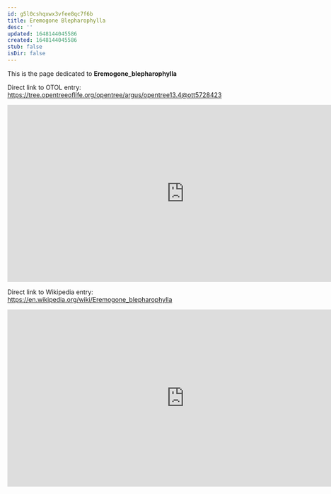 ```yaml
---
id: g5l0cshqxwx3vfee8qc7f6b
title: Eremogone Blepharophylla
desc: ''
updated: 1648144045586
created: 1648144045586
stub: false
isDir: false
---
```

This is the page dedicated to **Eremogone_blepharophylla**


Direct link to OTOL entry: https://tree.opentreeoflife.org/opentree/argus/opentree13.4@ott5728423



<html>
    <body>
    <iframe src="https://tree.opentreeoflife.org/opentree/argus/opentree13.4@ott5728423"
    width="800" height="400" frameborder="0" allowfullscreen> </iframe>
    </body>
</html>
    


Direct link to Wikipedia entry: https://en.wikipedia.org/wiki/Eremogone_blepharophylla



<html>
    <body>
    <iframe src="https://en.wikipedia.org/wiki/Eremogone_blepharophylla"
    width="800" height="400" frameborder="0" allowfullscreen> </iframe>
    </body>
</html>
    
